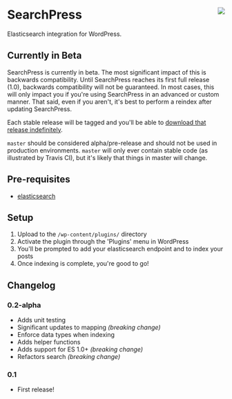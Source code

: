 # SearchPress [<img align="right" src="https://travis-ci.org/alleyinteractive/searchpress.svg?branch=master" />](https://travis-ci.org/alleyinteractive/searchpress)

Elasticsearch integration for WordPress.


Currently in Beta
-----------------

SearchPress is currently in beta. The most significant impact of this is backwards compatibility. Until SearchPress reaches its first full release (1.0), backwards compatibility will not be guaranteed. In most cases, this will only impact you if you're using SearchPress in an advanced or custom manner. That said, even if you aren't, it's best to perform a reindex after updating SearchPress.

Each stable release will be tagged and you'll be able to [download that release indefinitely](https://github.com/alleyinteractive/searchpress/releases).

`master` should be considered alpha/pre-release and should not be used in production environments. `master` will only ever contain stable code (as illustrated by Travis CI), but it's likely that things in master will change.



Pre-requisites
--------------

* [elasticsearch](http://elasticsearch.org/)


Setup
-----

1. Upload to the `/wp-content/plugins/` directory
2. Activate the plugin through the 'Plugins' menu in WordPress
3. You'll be prompted to add your elasticsearch endpoint and to index your posts
4. Once indexing is complete, you're good to go!


Changelog
---------

### 0.2-alpha

* Adds unit testing
* Significant updates to mapping *(breaking change)*
* Enforce data types when indexing
* Adds helper functions
* Adds support for ES 1.0+ *(breaking change)*
* Refactors search *(breaking change)*


### 0.1

* First release!
